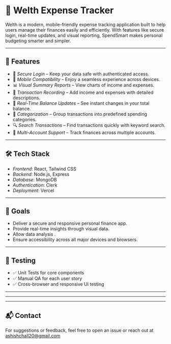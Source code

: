 # 💸 Welth Expense Tracker

Welth is a modern, mobile-friendly expense tracking application built to help users manage their finances easily and efficiently. With features like secure login, real-time updates, and visual reporting, SpendSmart makes personal budgeting smarter and simpler.

---

## 🚀 Features

- 🔐 *Secure Login* – Keep your data safe with authenticated access.
- 📱 *Mobile Compatibility* – Enjoy a seamless experience across devices.
- 📊 *Visual Summary Reports* – View charts of income and expenses.
- 📝 *Transaction Recording* – Add income and expenses with detailed descriptions.
- 🔄 *Real-Time Balance Updates* – See instant changes in your total balance.
- 🧾 *Categorization* – Group transactions into predefined spending categories.
- 🔍 *Search Transactions* – Find transactions quickly with keyword search.
- 💼 *Multi-Account Support* – Track finances across multiple accounts.

---

## 🛠 Tech Stack

- *Frontend*: React, Tailwind CSS
- *Backend*: Node.js, Express
- *Database*: MongoDB
- *Authentication*: Clerk
- *Deployment*: Vercel 

---

## 📌 Goals

- Deliver a secure and responsive personal finance app.
- Provide real-time insights through visual data.
- Allow data analysis .
- Ensure accessibility across all major devices and browsers.

---

## 🧪 Testing

- ✅ Unit Tests for core components
- ✅ Manual QA for each user story
- ✅ Cross-browser and responsive UI testing

---



---



---

## 📬 Contact

For suggestions or feedback, feel free to open an issue or reach out at ashishchall20@gmail.com
